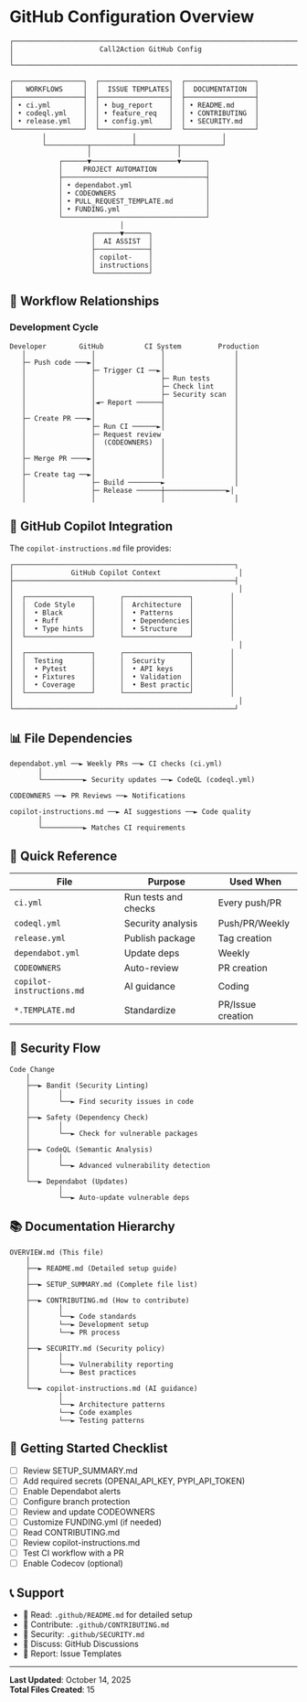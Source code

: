 # GitHub Configuration Overview

```
┌─────────────────────────────────────────────────────────────────────┐
│                     Call2Action GitHub Config                        │
└─────────────────────────────────────────────────────────────────────┘

┌─────────────────┐  ┌─────────────────┐  ┌─────────────────┐
│   WORKFLOWS     │  │  ISSUE TEMPLATES│  │  DOCUMENTATION  │
├─────────────────┤  ├─────────────────┤  ├─────────────────┤
│ • ci.yml        │  │ • bug_report    │  │ • README.md     │
│ • codeql.yml    │  │ • feature_req   │  │ • CONTRIBUTING  │
│ • release.yml   │  │ • config.yml    │  │ • SECURITY.md   │
└─────────────────┘  └─────────────────┘  └─────────────────┘
        │                     │                     │
        └──────────┬──────────┴──────────┬──────────┘
                   │                     │
            ┌──────▼─────────────────────▼──────┐
            │     PROJECT AUTOMATION            │
            ├───────────────────────────────────┤
            │ • dependabot.yml                  │
            │ • CODEOWNERS                      │
            │ • PULL_REQUEST_TEMPLATE.md        │
            │ • FUNDING.yml                     │
            └───────────────────────────────────┘
                           │
                    ┌──────▼──────┐
                    │  AI ASSIST  │
                    ├─────────────┤
                    │ copilot-    │
                    │ instructions│
                    └─────────────┘
```

## 🔄 Workflow Relationships

### Development Cycle
```
Developer        GitHub          CI System         Production
   │                │                │                 │
   ├─ Push code ───►│                │                 │
   │                ├─ Trigger CI ──►│                 │
   │                │                ├─ Run tests      │
   │                │                ├─ Check lint     │
   │                │                ├─ Security scan  │
   │                │◄─ Report ──────┤                 │
   │                │                │                 │
   ├─ Create PR ───►│                │                 │
   │                ├─ Run CI ──────►│                 │
   │                ├─ Request review                  │
   │                │  (CODEOWNERS)  │                 │
   │                │                │                 │
   ├─ Merge PR ────►│                │                 │
   │                │                │                 │
   ├─ Create tag ──►│                │                 │
   │                ├─ Build ────────►                 │
   │                ├─ Release ──────┼───────────────►│
   │                │                │                 │
```

## 🤖 GitHub Copilot Integration

The `copilot-instructions.md` file provides:

```
┌──────────────────────────────────────────────────────┐
│              GitHub Copilot Context                   │
├──────────────────────────────────────────────────────┤
│                                                       │
│  ┌────────────────┐      ┌────────────────┐         │
│  │  Code Style    │      │  Architecture  │         │
│  │  • Black       │      │  • Patterns    │         │
│  │  • Ruff        │      │  • Dependencies│         │
│  │  • Type hints  │      │  • Structure   │         │
│  └────────────────┘      └────────────────┘         │
│                                                       │
│  ┌────────────────┐      ┌────────────────┐         │
│  │  Testing       │      │  Security      │         │
│  │  • Pytest      │      │  • API keys    │         │
│  │  • Fixtures    │      │  • Validation  │         │
│  │  • Coverage    │      │  • Best practic│         │
│  └────────────────┘      └────────────────┘         │
│                                                       │
└──────────────────────────────────────────────────────┘
```

## 📊 File Dependencies

```
dependabot.yml ──► Weekly PRs ──► CI checks (ci.yml)
       │
       └──────────► Security updates ──► CodeQL (codeql.yml)

CODEOWNERS ──► PR Reviews ──► Notifications

copilot-instructions.md ──► AI suggestions ──► Code quality
       │
       └──────────► Matches CI requirements
```

## 🎯 Quick Reference

| File | Purpose | Used When |
|------|---------|-----------|
| `ci.yml` | Run tests and checks | Every push/PR |
| `codeql.yml` | Security analysis | Push/PR/Weekly |
| `release.yml` | Publish package | Tag creation |
| `dependabot.yml` | Update deps | Weekly |
| `CODEOWNERS` | Auto-review | PR creation |
| `copilot-instructions.md` | AI guidance | Coding |
| `*.TEMPLATE.md` | Standardize | PR/Issue creation |

## 🔐 Security Flow

```
Code Change
    │
    ├──► Bandit (Security Linting)
    │       │
    │       └──► Find security issues in code
    │
    ├──► Safety (Dependency Check)
    │       │
    │       └──► Check for vulnerable packages
    │
    ├──► CodeQL (Semantic Analysis)
    │       │
    │       └──► Advanced vulnerability detection
    │
    └──► Dependabot (Updates)
            │
            └──► Auto-update vulnerable deps
```

## 📚 Documentation Hierarchy

```
OVERVIEW.md (This file)
    │
    ├──► README.md (Detailed setup guide)
    │
    ├──► SETUP_SUMMARY.md (Complete file list)
    │
    ├──► CONTRIBUTING.md (How to contribute)
    │       │
    │       └──► Code standards
    │       └──► Development setup
    │       └──► PR process
    │
    ├──► SECURITY.md (Security policy)
    │       │
    │       └──► Vulnerability reporting
    │       └──► Best practices
    │
    └──► copilot-instructions.md (AI guidance)
            │
            └──► Architecture patterns
            └──► Code examples
            └──► Testing patterns
```

## 🚀 Getting Started Checklist

- [ ] Review SETUP_SUMMARY.md
- [ ] Add required secrets (OPENAI_API_KEY, PYPI_API_TOKEN)
- [ ] Enable Dependabot alerts
- [ ] Configure branch protection
- [ ] Review and update CODEOWNERS
- [ ] Customize FUNDING.yml (if needed)
- [ ] Read CONTRIBUTING.md
- [ ] Review copilot-instructions.md
- [ ] Test CI workflow with a PR
- [ ] Enable Codecov (optional)

## 📞 Support

- 📖 Read: `.github/README.md` for detailed setup
- 🤝 Contribute: `.github/CONTRIBUTING.md`
- 🔐 Security: `.github/SECURITY.md`
- 💬 Discuss: GitHub Discussions
- 🐛 Report: Issue Templates

---

**Last Updated**: October 14, 2025  
**Total Files Created**: 15
